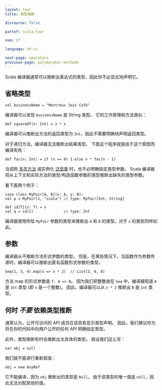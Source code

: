 ```yaml
---
layout: tour
title: 类型推断

discourse: false

partof: scala-tour

num: 27

language: zh-cn

next-page: operators
previous-page: polymorphic-methods
---
```


Scala 编译器通常可以推断出表达式的类型，因此你不必显式地声明它。

## 省略类型

```tut
val businessName = "Montreux Jazz Café"
```
编译器可以发现 `businessName` 是 String 类型。 它的工作原理和方法类似：

```tut
def squareOf(x: Int) = x * x
```
编译器可以推断出方法的返回类型为 `Int`，因此不需要明确地声明返回类型。

对于递归方法，编译器无法推断出结果类型。 下面这个程序就是由于这个原因而编译失败：

```tut:fail
def fac(n: Int) = if (n == 0) 1 else n * fac(n - 1)
```

当调用 [多态方法](polymorphic-methods.html) 或实例化 [泛型类](generic-classes.html) 时，也不必明确指定类型参数。 Scala 编译器将从上下文和实际方法的类型/构造函数参数的类型推断出缺失的类型参数。

看下面两个例子：

```tut
case class MyPair[A, B](x: A, y: B);
val p = MyPair(1, "scala") // type: MyPair[Int, String]

def id[T](x: T) = x
val q = id(1)              // type: Int
```

编译器使用传给 `MyPair` 参数的类型来推断出 `A` 和 `B` 的类型。对于 `x` 的类型同样如此。

## 参数

编译器从不推断方法形式参数的类型。 但是，在某些情况下，当函数作为参数传递时，编译器可以推断出匿名函数形式参数的类型。

```tut
Seq(1, 3, 4).map(x => x * 2)  // List(2, 6, 8)
```

方法 map 的形式参数是 `f: A => B`。 因为我们把整数放在 `Seq` 中，编译器知道 `A` 是 `Int` 类型 (即 `x` 是一个整数)。 因此，编译器可以从 `x * 2` 推断出 `B` 是 `Int` 类型。

## 何时 _不要_ 依赖类型推断

通常认为，公开可访问的 API 成员应该具有显示类型声明。 因此，我们建议你为将在你的代码中向用户公开的任何 API 明确指定类型。

此外，类型推断有时会推断出太具体的类型。 假设我们这么写：

```tut
var obj = null
```

我们就不能进行重新赋值：

```tut:fail
obj = new AnyRef
```

它不能编译，因为 `obj` 推断出的类型是 `Null`。 由于该类型的唯一值是 `null`，因此无法分配其他的值。

